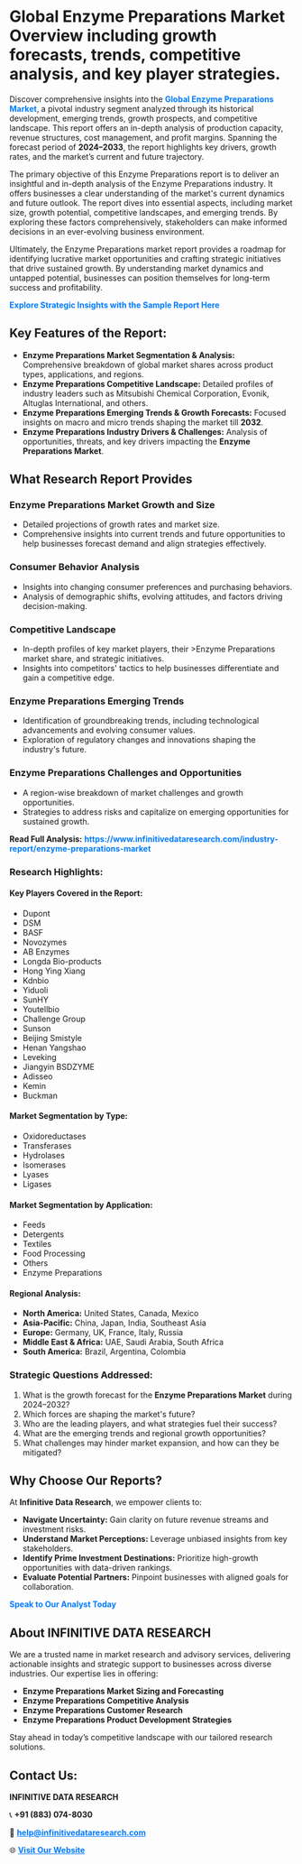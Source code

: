 <h1>Global Enzyme Preparations Market Overview including growth forecasts, trends, competitive analysis, and key player strategies.</h1>
<p>
Discover comprehensive insights into the 
<a href="https://www.infinitivedataresearch.com/industry-report/enzyme-preparations-market" rel="dofollow" style="color: #007BFF; text-decoration: none;"><strong>Global Enzyme Preparations Market</strong></a>, a pivotal industry segment analyzed through its historical development, emerging trends, growth prospects, and competitive landscape. This report offers an in-depth analysis of production capacity, revenue structures, cost management, and profit margins. Spanning the forecast period of <strong>2024–2033</strong>, the report highlights key drivers, growth rates, and the market’s current and future trajectory.
</p>
<p>
The primary objective of this Enzyme Preparations report is to deliver an insightful and in-depth analysis of the Enzyme Preparations industry. It offers businesses a clear understanding of the market's current dynamics and future outlook. The report dives into essential aspects, including market size, growth potential, competitive landscapes, and emerging trends. By exploring these factors comprehensively, stakeholders can make informed decisions in an ever-evolving business environment.
</p>
<p>
Ultimately, the Enzyme Preparations market report provides a roadmap for identifying lucrative market opportunities and crafting strategic initiatives that drive sustained growth. By understanding market dynamics and untapped potential, businesses can position themselves for long-term success and profitability.
</p>
<p>
<a href="https://www.infinitivedataresearch.com/request-sample/reportId=107405" style="color: #007BFF; text-decoration: none;"><strong>Explore Strategic Insights with the Sample Report Here</strong></a>
</p>

<h2>Key Features of the Report:</h2>
<ul>
<li><strong>Enzyme Preparations Market Segmentation & Analysis:</strong> Comprehensive breakdown of global market shares across product types, applications, and regions.</li>
<li><strong>Enzyme Preparations Competitive Landscape:</strong> Detailed profiles of industry leaders such as Mitsubishi Chemical Corporation, Evonik, Altuglas International, and others.</li>
<li><strong>Enzyme Preparations Emerging Trends & Growth Forecasts:</strong> Focused insights on macro and micro trends shaping the market till <strong>2032</strong>.</li>
<li><strong>Enzyme Preparations Industry Drivers & Challenges:</strong> Analysis of opportunities, threats, and key drivers impacting the <strong>Enzyme Preparations Market</strong>.</li>
</ul>

<h2>What Research Report Provides</h2>
<h3>Enzyme Preparations Market Growth and Size</h3>
<ul>
<li>Detailed projections of growth rates and market size.</li>
<li>Comprehensive insights into current trends and future opportunities to help businesses forecast demand and align strategies effectively.</li>
</ul>

<h3>Consumer Behavior Analysis</h3>
<ul>
<li>Insights into changing consumer preferences and purchasing behaviors.</li>
<li>Analysis of demographic shifts, evolving attitudes, and factors driving decision-making.</li>
</ul>

<h3>Competitive Landscape</h3>
<ul>
<li>In-depth profiles of key market players, their >Enzyme Preparations market share, and strategic initiatives.</li>
<li>Insights into competitors' tactics to help businesses differentiate and gain a competitive edge.</li>
</ul>

<h3>Enzyme Preparations Emerging Trends</h3>
<ul>
<li>Identification of groundbreaking trends, including technological advancements and evolving consumer values.</li>
<li>Exploration of regulatory changes and innovations shaping the industry's future.</li>
</ul>

<h3>Enzyme Preparations Challenges and Opportunities</h3>
<ul>
<li>A region-wise breakdown of market challenges and growth opportunities.</li>
<li>Strategies to address risks and capitalize on emerging opportunities for sustained growth.</li>
</ul>
<p><strong>Read Full Analysis:</strong> <a href="https://www.infinitivedataresearch.com/industry-report/enzyme-preparations-market" rel="dofollow" style="color: #007BFF; text-decoration: none;"><strong>https://www.infinitivedataresearch.com/industry-report/enzyme-preparations-market</strong></a></p>
<h3>Research Highlights:</h3>
<h4>Key Players Covered in the Report:</h4>
<ul><li>Dupont</li><li>DSM</li><li>BASF</li><li>Novozymes</li><li>AB Enzymes</li><li>Longda Bio-products</li><li>Hong Ying Xiang</li><li>Kdnbio</li><li>Yiduoli</li><li>SunHY</li><li>Youtellbio</li><li>Challenge Group</li><li>Sunson</li><li>Beijing Smistyle</li><li>Henan Yangshao</li><li>Leveking</li><li>Jiangyin BSDZYME</li><li>Adisseo</li><li>Kemin</li><li>Buckman</li></ul>
<h4>Market Segmentation by Type:</h4>
<ul><li>Oxidoreductases</li><li>Transferases</li><li>Hydrolases</li><li>Isomerases</li><li>Lyases</li><li>Ligases</li></ul>
<h4>Market Segmentation by Application:</h4>
<ul><li>Feeds</li><li>Detergents</li><li>Textiles</li><li>Food Processing</li><li>Others</li><li>Enzyme Preparations</li></ul>

<h4>Regional Analysis:</h4>
<ul>
<li><strong>North America:</strong> United States, Canada, Mexico</li>
<li><strong>Asia-Pacific:</strong> China, Japan, India, Southeast Asia</li>
<li><strong>Europe:</strong> Germany, UK, France, Italy, Russia</li>
<li><strong>Middle East & Africa:</strong> UAE, Saudi Arabia, South Africa</li>
<li><strong>South America:</strong> Brazil, Argentina, Colombia</li>
</ul>

<h3>Strategic Questions Addressed:</h3>
<ol>
<li>What is the growth forecast for the <strong>Enzyme Preparations Market</strong> during 2024–2032?</li>
<li>Which forces are shaping the market's future?</li>
<li>Who are the leading players, and what strategies fuel their success?</li>
<li>What are the emerging trends and regional growth opportunities?</li>
<li>What challenges may hinder market expansion, and how can they be mitigated?</li>
</ol>

<h2>Why Choose Our Reports?</h2>
<p>At <strong>Infinitive Data Research</strong>, we empower clients to:</p>
<ul>
<li><strong>Navigate Uncertainty:</strong> Gain clarity on future revenue streams and investment risks.</li>
<li><strong>Understand Market Perceptions:</strong> Leverage unbiased insights from key stakeholders.</li>
<li><strong>Identify Prime Investment Destinations:</strong> Prioritize high-growth opportunities with data-driven rankings.</li>
<li><strong>Evaluate Potential Partners:</strong> Pinpoint businesses with aligned goals for collaboration.</li>
</ul>
<p><a href="https://www.infinitivedataresearch.com/industry-report/enzyme-preparations-market" rel="dofollow" style="color: #007BFF; text-decoration: none;"><strong>Speak to Our Analyst Today</strong></a></p>

<h2>About INFINITIVE DATA RESEARCH</h2>
<p>We are a trusted name in market research and advisory services, delivering actionable insights and strategic support to businesses across diverse industries. Our expertise lies in offering:</p>
<ul>
<li><strong>Enzyme Preparations Market Sizing and Forecasting</strong></li>
<li><strong>Enzyme Preparations Competitive Analysis</strong></li>
<li><strong>Enzyme Preparations Customer Research</strong></li>
<li><strong>Enzyme Preparations Product Development Strategies</strong></li>
</ul>
<p>Stay ahead in today’s competitive landscape with our tailored research solutions.</p>

<h2>Contact Us:</h2>
<p><strong>INFINITIVE DATA RESEARCH</strong></p>
<p>📞 <strong>+91 (883) 074-8030</strong></p>
<p>📧 <strong><a href="mailto:help@infinitivedataresearch.com" style="color: #007BFF;">help@infinitivedataresearch.com</a></strong></p>
<p>🌐 <strong><a href="https://www.infinitivedataresearch.com" rel="dofollow" style="color: #007BFF;">Visit Our Website</a></strong></p>